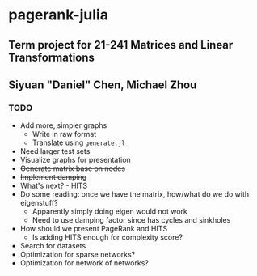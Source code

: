 # pagerank-julia

## Term project for 21-241 Matrices and Linear Transformations

## Siyuan "Daniel" Chen, Michael Zhou

### TODO

- Add more, simpler graphs
  - Write in raw format
  - Translate using `generate.jl`
- Need larger test sets
- Visualize graphs for presentation
- ~~Generate matrix base on nodes~~
- ~~Implement damping~~
- What's next? - HITS
- Do some reading: once we have the matrix, how/what do we do with eigenstuff?
  - Apparently simply doing eigen would not work
  - Need to use damping factor since has cycles and sinkholes
- How should we present PageRank and HITS
  - Is adding HITS enough for complexity score?
- Search for datasets
- Optimization for sparse networks?
- Optimization for network of networks?
